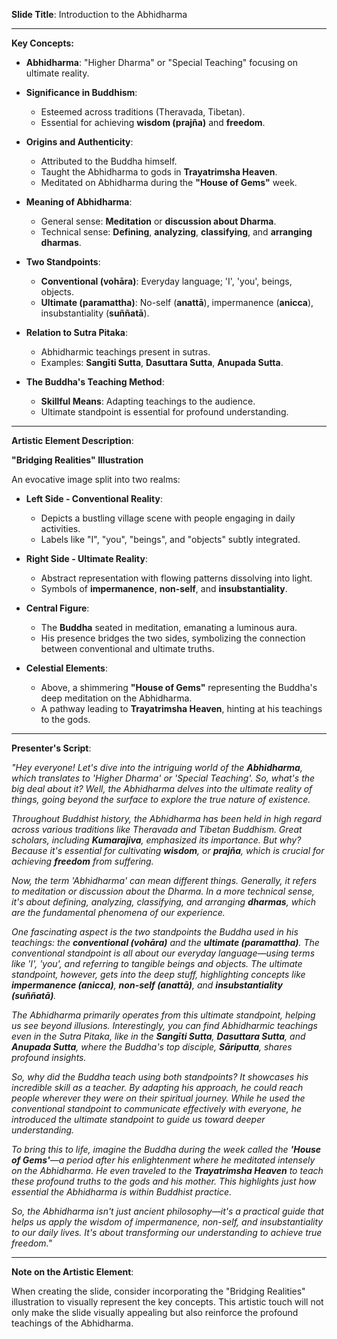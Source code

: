 **Slide Title**: Introduction to the Abhidharma

---

**Key Concepts:**

- **Abhidharma**: "Higher Dharma" or "Special Teaching" focusing on ultimate reality.
  
- **Significance in Buddhism**:
  - Esteemed across traditions (Theravada, Tibetan).
  - Essential for achieving **wisdom (prajña)** and **freedom**.
  
- **Origins and Authenticity**:
  - Attributed to the Buddha himself.
  - Taught the Abhidharma to gods in **Trayatrimsha Heaven**.
  - Meditated on Abhidharma during the **"House of Gems"** week.

- **Meaning of Abhidharma**:
  - General sense: **Meditation** or **discussion about Dharma**.
  - Technical sense: **Defining**, **analyzing**, **classifying**, and **arranging dharmas**.

- **Two Standpoints**:
  - **Conventional (vohāra)**: Everyday language; 'I', 'you', beings, objects.
  - **Ultimate (paramattha)**: No-self (**anattā**), impermanence (**anicca**), insubstantiality (**suññatā**).
  
- **Relation to Sutra Pitaka**:
  - Abhidharmic teachings present in sutras.
  - Examples: **Sangīti Sutta**, **Dasuttara Sutta**, **Anupada Sutta**.

- **The Buddha's Teaching Method**:
  - **Skillful Means**: Adapting teachings to the audience.
  - Ultimate standpoint is essential for profound understanding.

---

**Artistic Element Description**:

**"Bridging Realities" Illustration**

An evocative image split into two realms:

- **Left Side - Conventional Reality**:
  - Depicts a bustling village scene with people engaging in daily activities.
  - Labels like "I", "you", "beings", and "objects" subtly integrated.
  
- **Right Side - Ultimate Reality**:
  - Abstract representation with flowing patterns dissolving into light.
  - Symbols of **impermanence**, **non-self**, and **insubstantiality**.
  
- **Central Figure**:
  - The **Buddha** seated in meditation, emanating a luminous aura.
  - His presence bridges the two sides, symbolizing the connection between conventional and ultimate truths.

- **Celestial Elements**:
  - Above, a shimmering **"House of Gems"** representing the Buddha's deep meditation on the Abhidharma.
  - A pathway leading to **Trayatrimsha Heaven**, hinting at his teachings to the gods.

---

**Presenter's Script**:

*"Hey everyone! Let's dive into the intriguing world of the **Abhidharma**, which translates to 'Higher Dharma' or 'Special Teaching'. So, what's the big deal about it? Well, the Abhidharma delves into the ultimate reality of things, going beyond the surface to explore the true nature of existence.*

*Throughout Buddhist history, the Abhidharma has been held in high regard across various traditions like Theravada and Tibetan Buddhism. Great scholars, including **Kumarajiva**, emphasized its importance. But why? Because it's essential for cultivating **wisdom**, or **prajña**, which is crucial for achieving **freedom** from suffering.*

*Now, the term 'Abhidharma' can mean different things. Generally, it refers to meditation or discussion about the Dharma. In a more technical sense, it's about defining, analyzing, classifying, and arranging **dharmas**, which are the fundamental phenomena of our experience.*

*One fascinating aspect is the two standpoints the Buddha used in his teachings: the **conventional (vohāra)** and the **ultimate (paramattha)**. The conventional standpoint is all about our everyday language—using terms like 'I', 'you', and referring to tangible beings and objects. The ultimate standpoint, however, gets into the deep stuff, highlighting concepts like **impermanence (anicca)**, **non-self (anattā)**, and **insubstantiality (suññatā)**.*

*The Abhidharma primarily operates from this ultimate standpoint, helping us see beyond illusions. Interestingly, you can find Abhidharmic teachings even in the Sutra Pitaka, like in the **Sangīti Sutta**, **Dasuttara Sutta**, and **Anupada Sutta**, where the Buddha's top disciple, **Sāriputta**, shares profound insights.*

*So, why did the Buddha teach using both standpoints? It showcases his incredible skill as a teacher. By adapting his approach, he could reach people wherever they were on their spiritual journey. While he used the conventional standpoint to communicate effectively with everyone, he introduced the ultimate standpoint to guide us toward deeper understanding.*

*To bring this to life, imagine the Buddha during the week called the **'House of Gems'**—a period after his enlightenment where he meditated intensely on the Abhidharma. He even traveled to the **Trayatrimsha Heaven** to teach these profound truths to the gods and his mother. This highlights just how essential the Abhidharma is within Buddhist practice.*

*So, the Abhidharma isn't just ancient philosophy—it's a practical guide that helps us apply the wisdom of impermanence, non-self, and insubstantiality to our daily lives. It's about transforming our understanding to achieve true freedom."*

---

**Note on the Artistic Element**:

When creating the slide, consider incorporating the "Bridging Realities" illustration to visually represent the key concepts. This artistic touch will not only make the slide visually appealing but also reinforce the profound teachings of the Abhidharma.